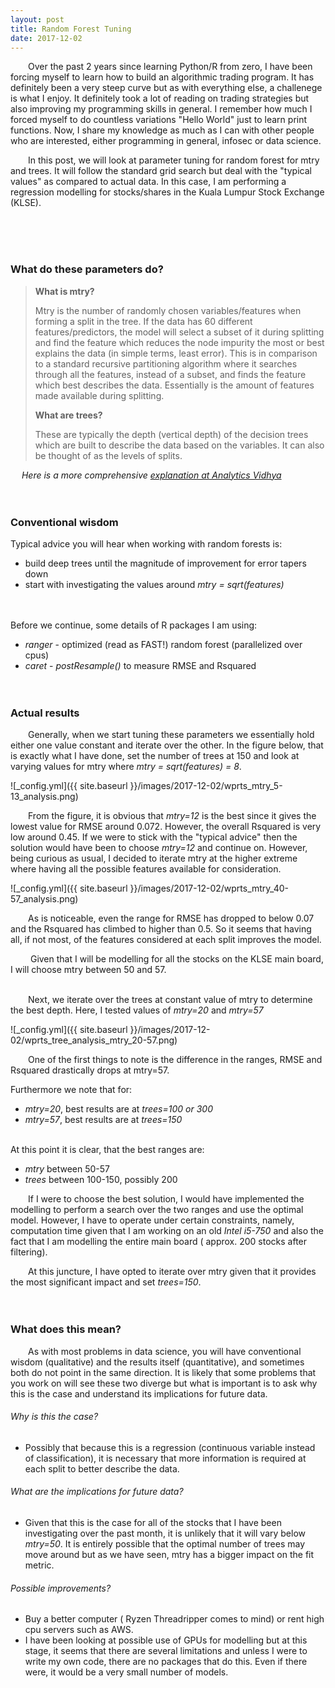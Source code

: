 ```yaml
---
layout: post
title: Random Forest Tuning
date: 2017-12-02
---
```


&emsp;&emsp;Over the past 2 years since learning Python/R from zero, I have been forcing myself to learn how to build an algorithmic trading program. It has definitely been a very steep curve but as with everything else, a challenege is what I enjoy. It definitely took a lot of reading on trading strategies but also improving my programming skills in general. I remember how much I forced myself to do countless variations "Hello World" just to learn print functions. Now, I share my knowledge as much as I can with other people who are interested, either programming in general, infosec or data science.      

&emsp;&emsp;In this post, we will look at parameter tuning for random forest for mtry and trees. It will follow the standard grid search but deal with the "typical values" as compared to actual data. In this case, I am performing a regression modelling for stocks/shares in the Kuala Lumpur Stock Exchange (KLSE). 

<br><br><br>


### What do these parameters do?
> **What is mtry?**
>
> Mtry is the number of randomly chosen variables/features when forming a split in the tree. If the data has 60 different features/predictors, the model will select a subset of it during splitting and find the feature which reduces the node impurity the most or best explains the data (in simple terms, least error). 
> This is in comparison to a standard recursive partitioning algorithm where it searches through all the features, instead of a subset, and finds the feature which best describes the data. 
> Essentially is the amount of features made available during splitting.
>
>
> **What are trees?**
>
> These are typically the depth (vertical depth) of the decision trees which are built to describe the data based on the variables. It can also be thought of as the levels of splits. 


&emsp; *Here is a more comprehensive [explanation at Analytics Vidhya][1]*
<br><br><br>



### Conventional wisdom
Typical advice you will hear when working with random forests is: 
* build deep trees until the magnitude of improvement for error tapers down 
* start with investigating the values around *mtry = sqrt(features)*
<br><br><br>

Before we continue, some details of R packages I am using:
* *ranger* - optimized (read as FAST!) random forest (parallelized over cpus)
* *caret* - *postResample()* to measure RMSE and Rsquared
<br><br><br>





### Actual results
&emsp;&emsp;Generally, when we start tuning these parameters we essentially hold either one value constant and iterate over the other. In the figure below, that is exactly what I have done, set the number of trees at 150 and look at varying values for mtry where *mtry = sqrt(features) = 8*.


![_config.yml]({{ site.baseurl }}/images/2017-12-02/wprts_mtry_5-13_analysis.png)

&emsp;&emsp;From the figure, it is obvious that *mtry=12* is the best since it gives the lowest value for RMSE around 0.072. However, the overall Rsquared is very low around 0.45. If we were to stick with the "typical advice" then the solution would have been to choose *mtry=12* and continue on. However, being curious as usual, I decided to iterate mtry at the higher extreme where having all the possible features available for consideration. 

![_config.yml]({{ site.baseurl }}/images/2017-12-02/wprts_mtry_40-57_analysis.png)

&emsp;&emsp;As is noticeable, even the range for RMSE has dropped to below 0.07 and the Rsquared has climbed to higher than 0.5. So it seems that having all, if not most, of the features considered at each split improves the model. 

&emsp;&emsp; Given that I will be modelling for all the stocks on the KLSE main board, I will choose mtry between 50 and 57. 
<br><br>

&emsp;&emsp;Next, we iterate over the trees at constant value of mtry to determine the best depth. Here, I tested values of *mtry=20* and *mtry=57*

![_config.yml]({{ site.baseurl }}/images/2017-12-02/wprts_tree_analysis_mtry_20-57.png)

&emsp;&emsp;One of the first things to note is the difference in the ranges, RMSE and Rsquared drastically drops at mtry=57.

Furthermore we note that for:
* *mtry=20*, best results are at *trees=100 or 300*
* *mtry=57*, best results are at *trees=150*
<br><br>

At this point it is clear, that the best ranges are: 
* *mtry* between 50-57
* *trees* between 100-150, possibly 200

&emsp;&emsp;If I were to choose the best solution, I would have implemented the modelling to perform a search over the two ranges and use the optimal model. However, I have to operate under certain constraints, namely, computation time given that I am working on an old *Intel i5-750* and also the fact that I am modelling the entire main board ( approx. 200 stocks after filtering).

&emsp;&emsp;At this juncture, I have opted to iterate over mtry given that it provides the most significant impact and set *trees=150*.
<br><br><br>



### What does this mean? 

&emsp;&emsp;As with most problems in data science, you will have conventional wisdom (qualitative) and the results itself (quantitative), and sometimes both do not point in the same direction. It is likely that some problems that you work on will see these two diverge but what is important is to ask why this is the case and understand its implications for future data. 

###### Why is this the case?
* Possibly that because this is a regression (continuous variable instead of classification), it is necessary that more information is required at each split to better describe the data. 

###### What are the implications for future data?
* Given that this is the case for all of the stocks that I have been investigating over the past month, it is unlikely that it will vary below *mtry=50*. It is entirely possible that the optimal number of trees may move around but as we have seen, mtry has a bigger impact on the fit metric. 

###### Possible improvements?
* Buy a better computer ( Ryzen Threadripper comes to mind) or rent high cpu servers such as AWS. 
* I have been looking at possible use of GPUs for modelling but at this stage, it seems that there are several limitations and unless I were to write my own code, there are no packages that do this. Even if there were, it would be a very small number of models. 






<br><br><br><br>

[1]: https://www.analyticsvidhya.com/blog/2016/04/complete-tutorial-tree-based-modeling-scratch-in-python/






